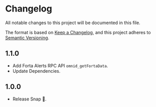 # Changelog
All notable changes to this project will be documented in this file.

The format is based on [Keep a Changelog](https://keepachangelog.com/en/1.0.0/),
and this project adheres to [Semantic Versioning](https://semver.org/spec/v2.0.0.html).

## 1.1.0
- Add Forta Alerts RPC API `omnid_getFortaData`.
- Update Dependencies.

## 1.0.0
- Release Snap 🚀.
